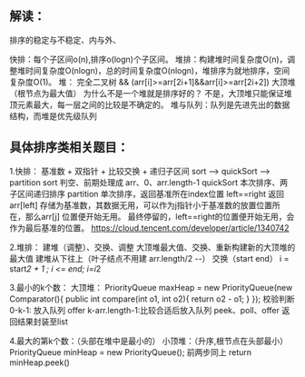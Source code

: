 ## 解读：
排序的稳定与不稳定、内与外、

快排：每个子区间o(n),排序o(logn)个子区间。
堆排：构建堆时间复杂度O(n)，调整堆时间复杂度O(nlogn)，总的时间复杂度O(nlogn)，堆排序为就地排序，空间复杂度O(1)。
堆： 完全二叉树 && (arr[i]>=arr[2i+1]&&arr[i]>=arr[2i+2])  大顶堆（根节点为最大值）
为什么不是一个堆就是排序好的？  不是，大顶堆只能保证堆顶元素最大，每一层之间的比较是不确定的。
堆与队列：队列是先进先出的数据结构，而堆是优先级队列


## 具体排序类相关题目：
1.快排：
基准数 + 双指针 + 比较交换 + 递归子区间
sort ——> quickSort ——> partition
sort 判空、前期处理成 arr、0、arr.length-1
quickSort 本次排序、两子区间递归排序
partition 单次排序，返回基准所在index位置  left==right 返回
arr[left] 存储为基准数，其数据无用，可以作为j指针小于基准数的放置位置所在，那么arr[j] 位置便开始无用。
最终停留的，left==right的位置便开始无用，会作为最后基准的位置。
https://cloud.tencent.com/developer/article/1340742


2.堆排：
建堆（调整）、交换、调整    大顶堆最大值、交换、重新构建新的大顶堆的最大值
建堆从下往上（叶子结点不用建  arr.length/2 --）
交换（start end） i = start*2 + 1 ; i <= end; i=i*2


3.最小的k个数：
大顶堆：
PriorityQueue maxHeap = new PriorityQueue(new Comparator<Integer>(){
    public int compare(int o1, int o2){
        return o2 - o1;
    }
}); 
校验判断
0-k-1: 放入队列  offer
k-arr.length-1:比较合适后放入队列 peek、poll、offer
返回结果封装至list


4.最大的第k个数：（头部在堆中是最小的）
小顶堆：（升序,根节点在头部最小）
PriorityQueue minHeap = new PriorityQueue();
前两步同上
return minHeap.peek()



 






